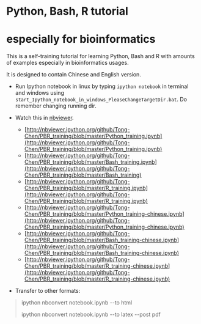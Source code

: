 Python, Bash, R tutorial 
===
especially for bioinformatics
===============

This is a self-training tutorial for learning Python, Bash and R with amounts of examples especially in bioinformatics usages. 

It is designed to contain Chinese and English version.

* Run Ipython notebook in linux by typing `ipython notebook` in terminal and windows using `start_Ipython_notebook_in_windows_PleaseChangeTargetDir.bat`. Do remember changing running dir.

* Watch this in [nbviewer](http://nbviewer.ipython.org/github/Tong-Chen/PBR_training/tree/master/).
	* [http://nbviewer.ipython.org/github/Tong-Chen/PBR_training/blob/master/Python_training.ipynb](http://nbviewer.ipython.org/github/Tong-Chen/PBR_training/blob/master/Python_training.ipynb)
    * [http://nbviewer.ipython.org/github/Tong-Chen/PBR_training/blob/master/Bash_training.ipynb](http://nbviewer.ipython.org/github/Tong-Chen/PBR_training/blob/master/Bash_training)
    * [http://nbviewer.ipython.org/github/Tong-Chen/PBR_training/blob/master/R_training.ipynb](http://nbviewer.ipython.org/github/Tong-Chen/PBR_training/blob/master/R_training.ipynb)
    * [http://nbviewer.ipython.org/github/Tong-Chen/PBR_training/blob/master/Python_training-chinese.ipynb](http://nbviewer.ipython.org/github/Tong-Chen/PBR_training/blob/master/Python_training-chinese.ipynb)
    * [http://nbviewer.ipython.org/github/Tong-Chen/PBR_training/blob/master/Bash_training-chinese.ipynb](http://nbviewer.ipython.org/github/Tong-Chen/PBR_training/blob/master/Bash_training-chinese.ipynb)
    * [http://nbviewer.ipython.org/github/Tong-Chen/PBR_training/blob/master/R_training-chinese.ipynb](http://nbviewer.ipython.org/github/Tong-Chen/PBR_training/blob/master/R_training-chinese.ipynb)

* Transfer to other formats:

> ipython nbconvert notebook.ipynb --to html
>
> ipython nbconvert notebook.ipynb --to latex --post pdf
